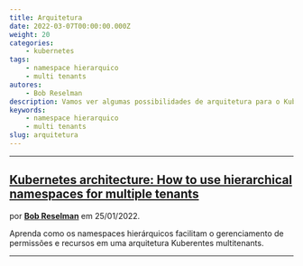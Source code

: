 ```yaml
---
title: Arquitetura
date: 2022-03-07T00:00:00.000Z
weight: 20
categories:
    - kubernetes
tags:
    - namespace hierarquico
    - multi tenants
autores:
    - Bob Reselman
description: Vamos ver algumas possibilidades de arquitetura para o Kubernetes.
keywords:
    - namespace hierarquico
    - multi tenants
slug: arquitetura
---
```


---

## [Kubernetes architecture: How to use hierarchical namespaces for multiple tenants](https://www.redhat.com/architect/kubernetes-hierarchical-namespaces)

por [**Bob Reselman**](/autores/bob-reselman/) em 25/01/2022.

Aprenda como os namespaces hierárquicos facilitam o gerenciamento de permissões e recursos em uma arquitetura Kuberentes multitenants.

---
